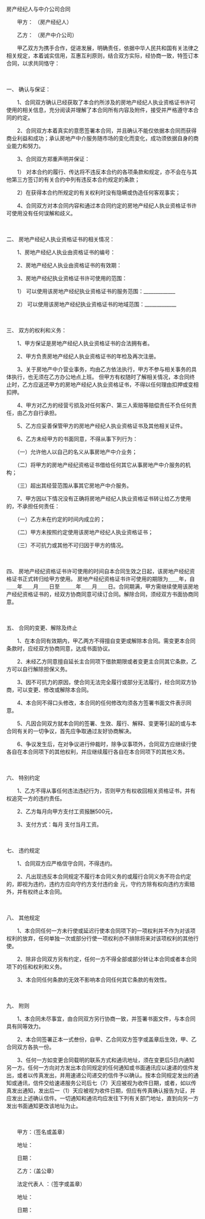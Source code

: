 



房产经纪人与中介公司合同



 

　　甲方： （房产经纪人）　　

　　乙方： （房产中介公司）　　

　　甲乙双方为携手合作，促进发展，明确责任，依据中华人民共和国有关法律之相关规定，本着诚实信用，互惠互利原则，结合双方实际，经协商一致，特签订本合同，以求共同恪守：

　　

一、
确认与保证：　　

　　1、合同双方确认已经获取了本合约所涉及的房地产经纪人执业资格证书许可使用的相关信息，充分阅读并理解了本合同所有内容及附件，接受并严格遵守本合同的约定。　　

　　2、合同双方本着真实的意愿签署本合同，并且确认不能仅依据本合同而获得商业利益和成功；承认房地产中介服务随市场的变化而变化，成功须依据自身的商业能力和努力。　　

　　3、合同双方郑重声明并保证：　　

　　1） 对本合约的履行、传达将不违反本合约的各项条款和规定，亦不会在与其他第三方签订的有关合约中列有违反本合约规定的条款；　　

　　2）在获得本合约所规定的有关权利时没有隐瞒或伪造任何客观事实；　　

　　4、合同双方对本合同内容和通过本合同约定的房地产经纪人执业资格证书许可使用没有任何误解和歧义。

　　

二、
房地产经纪人执业资格证书的相关情况：　　

　　1、房地产经纪人执业由资格证书的编号：　　

　　2、房地产经纪人执业由资格证书的有效期：　　

　　3、房地产经纪执业资格证书许可使用的范围：　　

　　1） 可以使用该房地产经纪执业资格证书的服务范围：_____________　　

　　2） 可以使用该房地产经纪执业资格证书的地域范围：_____________

　　

三、
双方的权利和义务：　　

　　1、甲方保证是房地产经纪人执业资格证书的合法拥有者。　　

　　2、甲方负责房地产经纪人执业资格证书的年检及再次注册。　　

　　3、关于房地产中介营业事务，均由乙方依法执行，甲方不参与相关事务的具体执行，也无须在乙方办公地点上班。 但甲方有权随时了解相关情况，本合同终止时，乙方应返还甲方的房地产经纪人执业资格证书，不得以任何理由扣押或变相扣押。　　

　　4、甲方对乙方的经营亏损及对任何客户、第三人索赔等赔偿责任不负任何责任，由乙方自行承担。　　

　　5、乙方应妥善保管甲方的房地产经纪人执业资格证书及其他相关证件。　　

　　6、乙方未经甲方的书面同意，不得从事下列行为：　　

　　（一）允许他人以自己的名义从事房地产中介业务；

　　（二）将甲方的房地产经纪资格证书借给任何其它从事房地产中介服务的机构；

　　（三）超出其经营范围从事其它房地产中介服务。　　

　　7、甲方因以下情况没有正确将房地产经纪人执业资格证书转让给乙方使用的，不承担任何责任：　　

　　（一）乙方未在约定的时间内成立的；　　

　　（二）甲方未按照约定使用该房地产经纪人执业资格证书；　　

　　（三）不可抗力或其他不可归因于甲方的情况。

　　

四、
房地产经纪资格证书许可使用的时间自本合同生效之日起，该房地产经纪资格证书正式转归给甲方使用。 房地产经纪资格证书许可使用的期限为＿＿年，自＿＿年＿＿月＿＿日至＿＿＿年＿＿月＿＿日。合同期满，甲方需继续使用该房地产经纪资格证书的，经双方协商同意可续订合同。解除合同，须经双方书面协商同意。

　　

五、
合同的变更、解除及终止　　

　　1、在本合同有效期内，甲乙两方不得擅自变更或解除本合同。需变更本合同条款时，应经双方协商同意，达成书面协议。　　

　　2、未经乙方同意擅自延长主合同项下借款期限或者变更主合同其它条款，乙方可以自行解除担保义务。　　

　　3、因不可抗力的原因，使合同无法完全履行或部分无法履行，经合同双方协商，可以变更、修改或解除本合同。　　

　　4、本合同不得口头修改，本合同的任何修改均须各方签署书面文件表示同意。　　

　　5、凡因合同双方就本合同的签署、生效、履行、解释、变更等引起的或与本合同有关的一切争议，首先应争取通过友好协商解决。　　

　　6、争议发生后，在对争议进行仲裁时，除争议事项外，合同双方应继续行使各自在本合同项下的其他权利，并应继续履行各自在本合同项下的其他义务。

　　

六、
特别约定　　

　　1、乙方不得从事任何违法违纪行为，否则甲方有权收回相关资格证书，并有权追究一方的违约责任。　　

　　2、乙方每月向甲方支付工资报酬500元，　　

　　3、支付方式：每月 支付当月工资。

　　

七、
违约规定　　

　　1、合同双方应严格信守合同，不得违约。　　

　　2、凡出现违反本合同规定不履行本合同义务的或履行合同义务不符合约定的，即视为违约，违约方应向守约方支付违约金 元，守约方除有权向违约方索赔外，并有权终止本合同。

　　

八、
其他规定　　

　　1、本合同任何一方未行使或延迟行使本合同项下的一项权利并不作为对该项权利的放弃，任何单独一次或部分行使一项权利亦不排除将来对该项权利的其他行使。　　

　　2、除非合同双方另有约定，任何一方不得全部或部分转让本合同或者本合同项下的任和权利和义务。　　

　　3、本合同任何条款的无效不影响本合同任何其它条款的有效性。

　　

九、
附则　　

　　1、本合同未尽事宜，由合同双方另行协商一致，并签署书面文件，与本合同具有同等效力。　　

　　2、本合同签署正本一式叁份，自甲、乙合同双方签字或盖章后生效，甲、乙合同双方各执一份。　　

　　3、任何一方如变更合同载明的联系方式和通讯地址，须在变更后5日内通知另一方。任何一方向对方发出本合同规定的任何通知或书面通讯应以速递的信件发出，或者以传真发出，并用速递公司递交的信件予以确认。按本合同规定发出的通知或通讯，信件交给速递服务公司后七（7）天应被视为收件日期，或者，如以传真发出通知，发出后一（1）天应被视为收件日期，但应有传真确认报告为证，并应发出上述确认信件。一切通知和通讯均应发往下列有关部门地址，直到向另一方发出书面通知更改该地址为止。

　　

　　甲方：（签名或盖章）　　

　　地址：　　

　　日期：　　

　　乙方：（盖公章）　　

　　法定代表人 ：（签字或盖章）　　

　　地址：　　

　　日期：